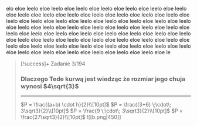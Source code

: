 elo eloe leelo eloe leelo eloe leelo eloe leelo eloe leelo eloe leelo eloe leelo eloe leelo eloe leelo eloe leelo eloe leelo eloe leelo eloe leelo eloe leelo eloe leelo eloe leelo eloe leelo eloe leelo eloe leelo eloe leelo eloe leelo eloe leelo eloe leelo eloe leelo eloe leelo eloe leelo eloe leelo eloe leelo eloe leelo eloe leelo eloe leelo eloe leelo eloe leelo eloe leelo eloe leelo eloe leelo eloe leelo eloe leelo eloe leelo eloe leelo eloe leelo eloe leelo eloe leelo eloe leelo eloe leelo eloe leelo eloe leelo eloe leelo eloe leelo eloe leelo eloe leelo eloe leelo eloe leelo eloe leelo eloe leelo eloe leelo eloe leelo eloe leelo eloe le


>[!success]+ Zadanie 3/194
> ### Dlaczego Tede kurwą jest wiedząc że rozmiar jego chuja wynosi $4\sqrt{3}$
>---
>$P = \frac{(a+b) \cdot h}{2}\\[10pt]$ 
>$P = \frac{(3+6) \;\cdot\; 3\sqrt3}{2}\\[10pt]$ 
>$P = \frac{9 \;\cdot\; 3\sqrt3}{2}\\[10pt]$
>$P = \frac{27\sqrt3}{2}\\[10pt]$
>![[b.png|450]]

